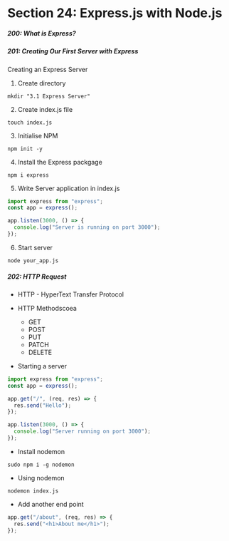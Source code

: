 <h1>Section 24: Express.js with Node.js</h1>

<h5>200: What is Express?</h5>

<h5>201: Creating Our First Server with Express  </h5>

Creating an Express Server

1. Create directory

```
mkdir "3.1 Express Server"
```

2. Create index.js file

```
touch index.js
```

3. Initialise NPM

```
npm init -y
```

4. Install the Express packgage

```
npm i express
```

5. Write Server application in index.js

```js
import express from "express";
const app = express();

app.listen(3000, () => {
  console.log("Server is running on port 3000");
});
```

6. Start server

```
node your_app.js
```

<h5>202: HTTP Request</h5>

- HTTP - HyperText Transfer Protocol

- HTTP Methodscoea

  - GET
  - POST
  - PUT
  - PATCH
  - DELETE

- Starting a server

```js
import express from "express";
const app = express();

app.get("/", (req, res) => {
  res.send("Hello");
});

app.listen(3000, () => {
  console.log("Server running on port 3000");
});
```

- Install nodemon

```
sudo npm i -g nodemon
```

- Using nodemon

```
nodemon index.js
```

- Add another end point

```js
app.get("/about", (req, res) => {
  res.send("<h1>About me</h1>");
});
```
